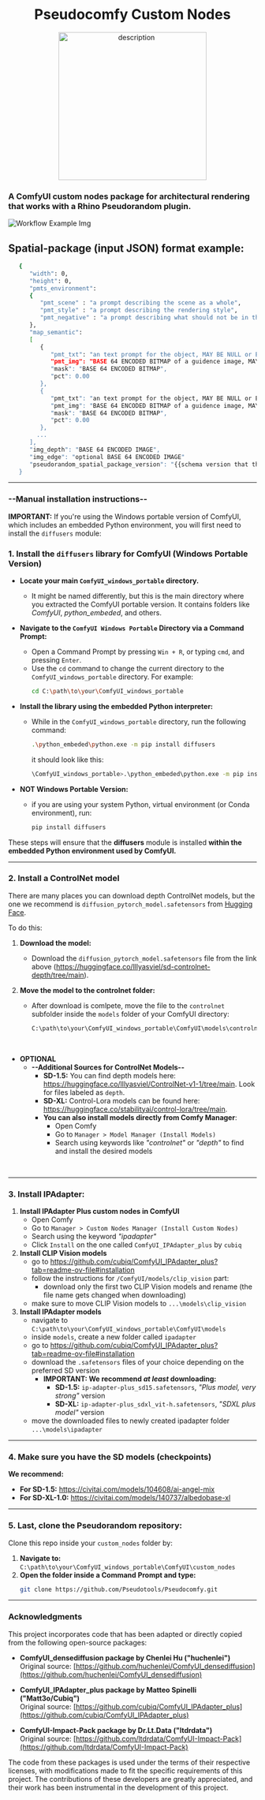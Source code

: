 <div align="center">
   <h1>Pseudocomfy Custom Nodes</h1>
  <img src="readme/logo.svg" alt="description" width="300"/>
</div>

### A ComfyUI custom nodes package for architectural rendering that works with a Rhino Pseudorandom plugin.

![Workflow Example Img](readme/img.png)


## Spatial-package (input JSON) format example:
   ```sh
      {
         "width": 0,
         "height": 0,
         "pmts_environment": 
         {
            "pmt_scene" : "a prompt describing the scene as a whole",
            "pmt_style" : "a prompt describing the rendering style",
            "pmt_negative" : "a prompt describing what should not be in the render",
         },
         "map_semantic": 
         [
            {
               "pmt_txt": "an text prompt for the object, MAY BE NULL or EMPTY",
               "pmt_img": "BASE 64 ENCODED BITMAP of a guidence image, MAY BE NULL OR EMPTY", 
               "mask": "BASE 64 ENCODED BITMAP",
               "pct": 0.00 
            },
            {
               "pmt_txt": "an text prompt for the object, MAY BE NULL or EMPTY",
               "pmt_img": "BASE 64 ENCODED BITMAP of a guidence image, MAY BE NULL OR EMPTY", 
               "mask": "BASE 64 ENCODED BITMAP",
               "pct": 0.00 
            },
           ...
         ],
         "img_depth": "BASE 64 ENCODED IMAGE",
         "img_edge": "optional BASE 64 ENCODED IMAGE"
         "pseudorandom_spatial_package_version": "{{schema version that this package adheres to in x.xx format}}",	
      }
   ```

---

### --Manual installation instructions--

**IMPORTANT:** If you're using the Windows portable version of ComfyUI, which includes an embedded Python environment, you will first need to install the `diffusers` module:

### 1. Install the `diffusers` library for ComfyUI (Windows Portable Version)

   - **Locate your main `ComfyUI_windows_portable` directory.**
      - It might be named differently, but this is the main directory where you extracted the ComfyUI portable version. It contains folders like *ComfyUI*, *python_embeded*, and others.

   - **Navigate to the `ComfyUI Windows Portable` Directory via a Command Prompt:**
      - Open a Command Prompt by pressing `Win + R`, or typing `cmd`, and pressing `Enter`.
      - Use the `cd` command to change the current directory to the `ComfyUI_windows_portable` directory. For example:
        ```sh
        cd C:\path\to\your\ComfyUI_windows_portable
        ```

   - **Install the library using the embedded Python interpreter:**
      - While in the `ComfyUI_windows_portable` directory, run the following command:
        ```sh
        .\python_embeded\python.exe -m pip install diffusers
        ```
        it should look like this:
        ```sh
        \ComfyUI_windows_portable>.\python_embeded\python.exe -m pip install diffusers
        ```
        
   - **NOT Windows Portable Version:**
      - if you are using your system Python, virtual environment (or Conda environment), run:
        ```sh
        pip install diffusers
        ```
These steps will ensure that the **diffusers** module is installed **within the embedded Python environment used by ComfyUI.**

---

### 2. Install a ControlNet model
There are many places you can download depth ControlNet models, but the one we recommend is `diffusion_pytorch_model.safetensors` from [Hugging Face](https://huggingface.co/lllyasviel/sd-controlnet-depth/tree/main).

To do this:
1) **Download the model:**
   - Download the `diffusion_pytorch_model.safetensors` file from the link above (https://huggingface.co/lllyasviel/sd-controlnet-depth/tree/main).

2) **Move the model to the controlnet folder:**
   - After download is comlpete, move the file to the `controlnet` subfolder inside the `models` folder of your ComfyUI directory:
     ```sh
     C:\path\to\your\ComfyUI_windows_portable\ComfyUI\models\controlnet
     ```
<br>

- **OPTIONAL**
  - **--Additional Sources for ControlNet Models--**
      - **SD-1.5:** You can find depth models here: https://huggingface.co/lllyasviel/ControlNet-v1-1/tree/main. Look for files labeled as `depth`.
      - **SD-XL:** Control-Lora models can be found here: https://huggingface.co/stabilityai/control-lora/tree/main.
      - **You can also install models directly from Comfy Manager**:
        - Open Comfy
        - Go to `Manager > Model Manager (Install Models)`
        - Search using keywords like *"controlnet"* or *"depth"* to find and install the desired models

<br>

---

### 3. Install IPAdapter:
   1. **Install IPAdapter Plus custom nodes in ComfyUI**
      - Open Comfy
      - Go to `Manager > Custom Nodes Manager (Install Custom Nodes)`
      - Search using the keyword *"ipadapter"*
      - Click `Install` on the one called `ComfyUI_IPAdapter_plus` by `cubiq`
   2. **Install CLIP Vision models**
      - go to https://github.com/cubiq/ComfyUI_IPAdapter_plus?tab=readme-ov-file#installation
      - follow the instructions for `/ComfyUI/models/clip_vision` part:
           - download only the first two CLIP Vision models and rename (the file name gets changed when downloading)
      - make sure to move CLIP Vision models to `...\models\clip_vision`
   3. **Install IPAdapter models**
      - navigate to `C:\path\to\your\ComfyUI_windows_portable\ComfyUI\models`
      - inside `models`, create a new folder called `ipadapter`
      - go to https://github.com/cubiq/ComfyUI_IPAdapter_plus?tab=readme-ov-file#installation
      - download the `.safetensors` files of your choice depending on the preferred SD version
           - **IMPORTANT: We recommend _at least_ downloading:**
                - **SD-1.5:** `ip-adapter-plus_sd15.safetensors`, *"Plus model, very strong"* version
                - **SD-XL:** `ip-adapter-plus_sdxl_vit-h.safetensors`, *"SDXL plus model"* version
      - move the downloaded files to newly created ipadapter folder `...\models\ipadapter`

---

### 4. Make sure you have the SD models (checkpoints)
   **We recommend:**
   - **For SD-1.5:** https://civitai.com/models/104608/ai-angel-mix
   - **For SD-XL-1.0:** https://civitai.com/models/140737/albedobase-xl

---

### 5. Last, clone the Pseudorandom repository:
Clone this repo inside your `custom_nodes` folder by:
   1. **Navigate to:** `C:\path\to\your\ComfyUI_windows_portable\ComfyUI\custom_nodes`
   2. **Open the folder inside a Command Prompt and type:**
      ```sh
      git clone https://github.com/Pseudotools/Pseudocomfy.git
      ```
   
---

### Acknowledgments

This project incorporates code that has been adapted or directly copied from the following open-source packages:

- **ComfyUI_densediffusion package by Chenlei Hu ("huchenlei")**  
  Original source: [https://github.com/huchenlei/ComfyUI_densediffusion](https://github.com/huchenlei/ComfyUI_densediffusion)

- **ComfyUI_IPAdapter_plus package by Matteo Spinelli ("Matt3o/Cubiq")**  
  Original source: [https://github.com/cubiq/ComfyUI_IPAdapter_plus](https://github.com/cubiq/ComfyUI_IPAdapter_plus)

- **ComfyUI-Impact-Pack package by Dr.Lt.Data ("ltdrdata")**  
  Original source: [https://github.com/ltdrdata/ComfyUI-Impact-Pack](https://github.com/ltdrdata/ComfyUI-Impact-Pack)

The code from these packages is used under the terms of their respective licenses, with modifications made to fit the specific requirements of this project. The contributions of these developers are greatly appreciated, and their work has been instrumental in the development of this project.
